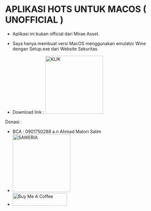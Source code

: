 # APLIKASI HOTS UNTUK MACOS ( UNOFFICIAL )


- Aplikasi ini bukan official dari Mirae Asset.
- Saya hanya membuat versi MacOS menggunakan emulator Wine dengan Setup.exe dari Website Sekuritas

- Download link : <a href="https://github.com/MATORINET/MIRAEASSET-MACOS/releases/"><img width="185" alt="KLIK"></a>

Donasi :
- BCA : 0901750288 a.n Ahmad Matori Salim
- <a href="https://saweria.co/maat"><img width="185" alt="SAWERIA"></a>
- <a href="https://www.buymeacoffee.com/matorinet" target="_blank"><img src="https://cdn.buymeacoffee.com/buttons/default-orange.png" alt="Buy Me A Coffee" height="41" width="174"></a>
